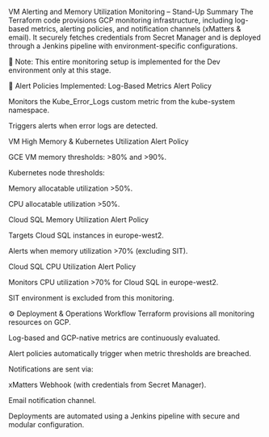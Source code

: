 VM Alerting and Memory Utilization Monitoring – Stand-Up Summary
The Terraform code provisions GCP monitoring infrastructure, including log-based metrics, alerting policies, and notification channels (xMatters & email). It securely fetches credentials from Secret Manager and is deployed through a Jenkins pipeline with environment-specific configurations.

📌 Note: This entire monitoring setup is implemented for the Dev environment only at this stage.

🔔 Alert Policies Implemented:
Log-Based Metrics Alert Policy

Monitors the Kube_Error_Logs custom metric from the kube-system namespace.

Triggers alerts when error logs are detected.

VM High Memory & Kubernetes Utilization Alert Policy

GCE VM memory thresholds: >80% and >90%.

Kubernetes node thresholds:

Memory allocatable utilization >50%.

CPU allocatable utilization >50%.

Cloud SQL Memory Utilization Alert Policy

Targets Cloud SQL instances in europe-west2.

Alerts when memory utilization >70% (excluding SIT).

Cloud SQL CPU Utilization Alert Policy

Monitors CPU utilization >70% for Cloud SQL in europe-west2.

SIT environment is excluded from this monitoring.

⚙️ Deployment & Operations Workflow
Terraform provisions all monitoring resources on GCP.

Log-based and GCP-native metrics are continuously evaluated.

Alert policies automatically trigger when metric thresholds are breached.

Notifications are sent via:

xMatters Webhook (with credentials from Secret Manager).

Email notification channel.

Deployments are automated using a Jenkins pipeline with secure and modular configuration.
